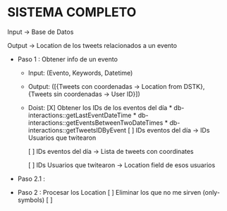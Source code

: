 SISTEMA COMPLETO
=================

Input 	-> Base de Datos

Output 	-> Location de los tweets relacionados a un evento

* Paso 1 : Obtener info de un evento

	- Input: 	(Evento, Keywords, Datetime)
	- Output: ([{Tweets con coordenadas -> Location from DSTK}, {Tweets sin coordenadas -> User ID}])
	- Doist:
		[X] Obtener los IDs de los eventos del día
			* db-interactions::getLastEventDateTime
			* db-interactions::getEventsBetweenTwoDateTimes
			* db-interactions::getTweetsIDByEvent
		[ ] IDs eventos del día 		-> IDs Usuarios que twitearon
			
		[ ] IDs eventos del día 		-> Lista de tweets con coordinates
			
		[ ] IDs Usuarios que twitearon 	-> Location field de esos usuarios

* Paso 2.1 : 

* Paso 2 : Procesar los Location
	[ ] Eliminar los que no me sirven (only-symbols)
	[ ] 
